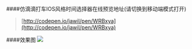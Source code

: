 ####仿滴滴打车IOS风格时间选择器在线预览地址(请切换到移动端模式打开)
>[http://codepen.io/jawil/pen/WRBxya](http://codepen.io/jawil/pen/WRBxya)

####效果图
<img src="http://i65.tinypic.com/aawy1k.jpg"/>

